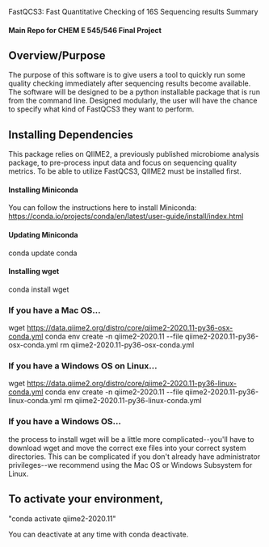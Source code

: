  FastQCS3: Fast Quantitative Checking of 16S Sequencing results Summary

#### Main Repo for CHEM E 545/546 Final Project


## Overview/Purpose
The purpose of this software is to give users a tool to quickly run some quality checking immediately after sequencing results become available. The software will be designed to be a python installable package that is run from the command line. Designed modularly, the user will have the chance to specify what kind of FastQCS3 they want to perform.

## Installing Dependencies
This package relies on QIIME2, a previously published microbiome analysis package, to pre-process input data and focus on sequencing quality metrics. To be able to utilize FastQCS3, QIIME2 must be installed first. 

#### Installing Miniconda
You can follow the instructions here to install Miniconda: https://conda.io/projects/conda/en/latest/user-guide/install/index.html

#### Updating Miniconda
conda update conda

#### Installing wget
conda install wget

### If you have a Mac OS...
wget https://data.qiime2.org/distro/core/qiime2-2020.11-py36-osx-conda.yml
conda env create -n qiime2-2020.11 --file qiime2-2020.11-py36-osx-conda.yml
rm qiime2-2020.11-py36-osx-conda.yml

### If you have a Windows OS on Linux...
wget https://data.qiime2.org/distro/core/qiime2-2020.11-py36-linux-conda.yml
conda env create -n qiime2-2020.11 --file qiime2-2020.11-py36-linux-conda.yml
rm qiime2-2020.11-py36-linux-conda.yml

### If you have a Windows OS...
the process to install wget will be a little more complicated--you'll have to download wget and move the correct exe files into your correct system directories. This can be complicated if you don't already have administrator privileges--we recommend using the Mac OS or Windows Subsystem for Linux.

## To activate your environment,

"conda activate qiime2-2020.11"

You can deactivate at any time with conda deactivate.

